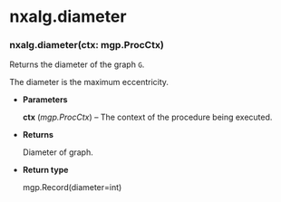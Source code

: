 # nxalg.diameter


### nxalg.diameter(ctx: mgp.ProcCtx)
Returns the diameter of the graph `G`.

The diameter is the maximum eccentricity.


* **Parameters**

    **ctx** (*mgp.ProcCtx*) – The context of the procedure being executed.



* **Returns**

    Diameter of graph.



* **Return type**

    mgp.Record(diameter=int)
